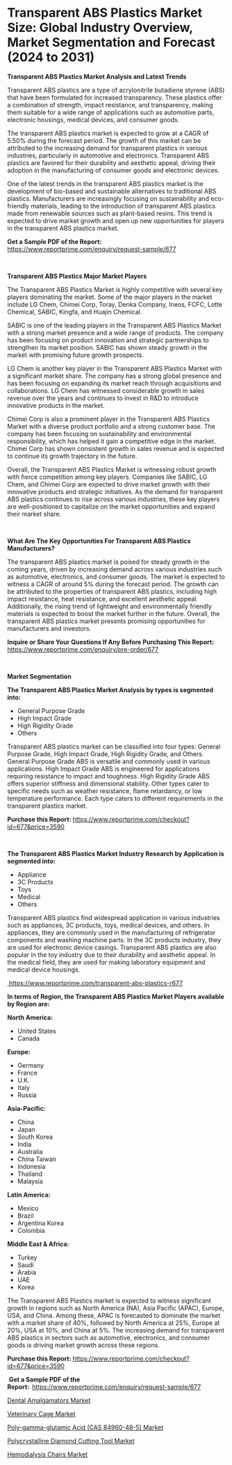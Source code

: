 <p><h1>Transparent ABS Plastics Market Size: Global Industry Overview, Market Segmentation and Forecast (2024 to 2031)</h1></p><p><strong>Transparent ABS Plastics Market Analysis and Latest Trends</strong></p>
<p><p>Transparent ABS plastics are a type of acrylonitrile butadiene styrene (ABS) that have been formulated for increased transparency. These plastics offer a combination of strength, impact resistance, and transparency, making them suitable for a wide range of applications such as automotive parts, electronic housings, medical devices, and consumer goods.</p><p>The transparent ABS plastics market is expected to grow at a CAGR of 5.50% during the forecast period. The growth of this market can be attributed to the increasing demand for transparent plastics in various industries, particularly in automotive and electronics. Transparent ABS plastics are favored for their durability and aesthetic appeal, driving their adoption in the manufacturing of consumer goods and electronic devices.</p><p>One of the latest trends in the transparent ABS plastics market is the development of bio-based and sustainable alternatives to traditional ABS plastics. Manufacturers are increasingly focusing on sustainability and eco-friendly materials, leading to the introduction of transparent ABS plastics made from renewable sources such as plant-based resins. This trend is expected to drive market growth and open up new opportunities for players in the transparent ABS plastics market.</p></p>
<p><strong>Get a Sample PDF of the Report:&nbsp;</strong> <a href="https://www.reportprime.com/enquiry/request-sample/677">https://www.reportprime.com/enquiry/request-sample/677</a></p>
<p>&nbsp;</p>
<p><strong>Transparent ABS Plastics Major Market Players</strong></p>
<p><p>The Transparent ABS Plastics Market is highly competitive with several key players dominating the market. Some of the major players in the market include LG Chem, Chimei Corp, Toray, Denka Company, Ineos, FCFC, Lotte Chemical, SABIC, Kingfa, and Huajin Chemical.</p><p>SABIC is one of the leading players in the Transparent ABS Plastics Market with a strong market presence and a wide range of products. The company has been focusing on product innovation and strategic partnerships to strengthen its market position. SABIC has shown steady growth in the market with promising future growth prospects.</p><p>LG Chem is another key player in the Transparent ABS Plastics Market with a significant market share. The company has a strong global presence and has been focusing on expanding its market reach through acquisitions and collaborations. LG Chem has witnessed considerable growth in sales revenue over the years and continues to invest in R&D to introduce innovative products in the market.</p><p>Chimei Corp is also a prominent player in the Transparent ABS Plastics Market with a diverse product portfolio and a strong customer base. The company has been focusing on sustainability and environmental responsibility, which has helped it gain a competitive edge in the market. Chimei Corp has shown consistent growth in sales revenue and is expected to continue its growth trajectory in the future.</p><p>Overall, the Transparent ABS Plastics Market is witnessing robust growth with fierce competition among key players. Companies like SABIC, LG Chem, and Chimei Corp are expected to drive market growth with their innovative products and strategic initiatives. As the demand for transparent ABS plastics continues to rise across various industries, these key players are well-positioned to capitalize on the market opportunities and expand their market share.</p></p>
<p>&nbsp;</p>
<p><strong>What Are The Key Opportunities For Transparent ABS Plastics Manufacturers?</strong></p>
<p><p>The transparent ABS plastics market is poised for steady growth in the coming years, driven by increasing demand across various industries such as automotive, electronics, and consumer goods. The market is expected to witness a CAGR of around 5% during the forecast period. The growth can be attributed to the properties of transparent ABS plastics, including high impact resistance, heat resistance, and excellent aesthetic appeal. Additionally, the rising trend of lightweight and environmentally friendly materials is expected to boost the market further in the future. Overall, the transparent ABS plastics market presents promising opportunities for manufacturers and investors.</p></p>
<p><strong>Inquire or Share Your Questions If Any Before Purchasing This Report:</strong> <a href="https://www.reportprime.com/enquiry/pre-order/677">https://www.reportprime.com/enquiry/pre-order/677</a></p>
<p>&nbsp;</p>
<p><strong>Market Segmentation</strong></p>
<p><strong>The Transparent ABS Plastics Market Analysis by types is segmented into:</strong></p>
<p><ul><li>General Purpose Grade</li><li>High Impact Grade</li><li>High Rigidity Grade</li><li>Others</li></ul></p>
<p><p>Transparent ABS plastics market can be classified into four types: General Purpose Grade, High Impact Grade, High Rigidity Grade, and Others. General Purpose Grade ABS is versatile and commonly used in various applications. High Impact Grade ABS is engineered for applications requiring resistance to impact and toughness. High Rigidity Grade ABS offers superior stiffness and dimensional stability. Other types cater to specific needs such as weather resistance, flame retardancy, or low temperature performance. Each type caters to different requirements in the transparent plastics market.</p></p>
<p><strong>Purchase this Report:&nbsp;</strong><a href="https://www.reportprime.com/checkout?id=677&price=3590">https://www.reportprime.com/checkout?id=677&price=3590</a></p>
<p>&nbsp;</p>
<p><strong>The Transparent ABS Plastics Market Industry Research by Application is segmented into:</strong></p>
<p><ul><li>Appliance</li><li>3C Products</li><li>Toys</li><li>Medical</li><li>Others</li></ul></p>
<p><p>Transparent ABS plastics find widespread application in various industries such as appliances, 3C products, toys, medical devices, and others. In appliances, they are commonly used in the manufacturing of refrigerator components and washing machine parts. In the 3C products industry, they are used for electronic device casings. Transparent ABS plastics are also popular in the toy industry due to their durability and aesthetic appeal. In the medical field, they are used for making laboratory equipment and medical device housings.</p></p>
<p><a href="https://www.reportprime.com/transparent-abs-plastics-r677">&nbsp;https://www.reportprime.com/transparent-abs-plastics-r677</a></p>
<p><strong>In terms of Region, the Transparent ABS Plastics Market Players available by Region are:</strong></p>
<p>
    <p> <strong> North America: </strong>
        <ul>
            <li>United States</li>
            <li>Canada</li>
        </ul>
        </p> 
    <p> <strong> Europe: </strong>
        <ul>
            <li>Germany</li>
            <li>France</li>
            <li>U.K.</li>
            <li>Italy</li>
            <li>Russia</li>
        </ul>
        </p> 
    <p> <strong> Asia-Pacific: </strong>
        <ul>
            <li>China</li>
            <li>Japan</li>
            <li>South Korea</li>
            <li>India</li>
            <li>Australia</li>
            <li>China Taiwan</li>
            <li>Indonesia</li>
            <li>Thailand</li>
            <li>Malaysia</li>
        </ul>
        </p> 
    <p> <strong> Latin America: </strong>
        <ul>
            <li>Mexico</li>
            <li>Brazil</li>
            <li>Argentina Korea</li>
            <li>Colombia</li>
        </ul>
        </p> 
    <p> <strong> Middle East & Africa: </strong>
        <ul>
            <li>Turkey</li>
            <li>Saudi</li>
            <li>Arabia</li>
            <li>UAE</li>
            <li>Korea</li>
        </ul>
    </p>
    </p>
<p><p>The Transparent ABS Plastics market is expected to witness significant growth in regions such as North America (NA), Asia Pacific (APAC), Europe, USA, and China. Among these, APAC is forecasted to dominate the market with a market share of 40%, followed by North America at 25%, Europe at 20%, USA at 10%, and China at 5%. The increasing demand for transparent ABS plastics in sectors such as automotive, electronics, and consumer goods is driving market growth across these regions.</p></p>
<p><strong>Purchase this Report: </strong><a href="https://www.reportprime.com/checkout?id=677&price=3590">https://www.reportprime.com/checkout?id=677&price=3590</a></p>
<p>&nbsp;<strong>Get a Sample PDF of the Report:&nbsp;&nbsp;</strong><a href="https://www.reportprime.com/enquiry/request-sample/677">https://www.reportprime.com/enquiry/request-sample/677</a></p>
<p><strong></strong></p>
<p><p><a href="https://medium.com/@emily.sutherland4534/dental-amalgamators-market-essentials-key-market-players-demand-drivers-and-roi-potential-594b2265efab">Dental Amalgamators Market</a></p><p><a href="https://medium.com/@joseph.baker466547/veterinary-cage-market-industry-trends-and-forecast-for-period-from-2024-to-2031-ad15fe5a86dd">Veterinary Cage Market</a></p><p><a href="https://github.com/carolinehamilton5656/Market-Research-Report-List-1/blob/main/poly-gamma-glutamic-acid-cas-84960-48-5-market.md">Poly-gamma-glutamic Acid (CAS 84960-48-5) Market</a></p><p><a href="https://github.com/edaunhshhs/Market-Research-Report-List-1/blob/main/polycrystalline-diamond-cutting-tool-market.md">Polycrystalline Diamond Cutting Tool Market</a></p><p><a href="https://medium.com/@dan.murray5879/insights-into-the-hemodialysis-chairs-market-size-which-is-expanding-with-a-14-8-66598fc93ae3">Hemodialysis Chairs Market</a></p></p>